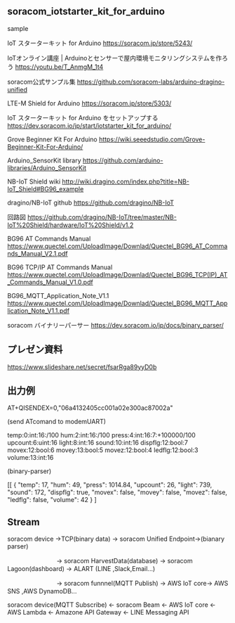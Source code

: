 ## soracom_iotstarter_kit_for_arduino 

sample 

IoT スターターキット for Arduino
https://soracom.jp/store/5243/

IoTオンライン講座 | Arduinoとセンサーで屋内環境モニタリングシステムを作ろう
https://youtu.be/T_AnmgM_1t4

soracom公式サンプル集
https://github.com/soracom-labs/arduino-dragino-unified

LTE-M Shield for Arduino
https://soracom.jp/store/5303/

IoT スターターキット for Arduino をセットアップする
https://dev.soracom.io/jp/start/iotstarter_kit_for_arduino/

Grove Beginner Kit For Arduino
https://wiki.seeedstudio.com/Grove-Beginner-Kit-For-Arduino/

Arduino_SensorKit library
https://github.com/arduino-libraries/Arduino_SensorKit

NB-IoT Shield wiki
http://wiki.dragino.com/index.php?title=NB-IoT_Shield#BG96_example

dragino/NB-IoT github
https://github.com/dragino/NB-IoT

回路図
https://github.com/dragino/NB-IoT/tree/master/NB-IoT%20Shield/hardware/IoT%20Shield/v1.2

BG96 AT Commands Manual
https://www.quectel.com/UploadImage/Downlad/Quectel_BG96_AT_Commands_Manual_V2.1.pdf

BG96 TCP/IP AT Commands Manual
https://www.quectel.com/UploadImage/Downlad/Quectel_BG96_TCP(IP)_AT_Commands_Manual_V1.0.pdf

BG96_MQTT_Application_Note_V1.1
https://www.quectel.com/UploadImage/Downlad/Quectel_BG96_MQTT_Application_Note_V1.1.pdf

soracom バイナリーパーサー
https://dev.soracom.io/jp/docs/binary_parser/

## プレゼン資料

https://www.slideshare.net/secret/fsarRga89yyD0b

## 出力例

AT+QISENDEX=0,"06a4132405cc001a02e300ac87002a"

(send ATcomand to modemUART)

temp:0:int:16:/100 hum:2:int:16:/100 press:4:int:16:7:+100000/100 upcount:6:uint:16 light:8:int:16 sound:10:int:16 dispflg:12:bool:7 movex:12:bool:6 movey:13:bool:5 movez:12:bool:4 ledflg:12:bool:3 volume:13:int:16

(binary-parser)

[[
  {
    "temp": 17,
    "hum": 49,
    "press": 1014.84,
    "upcount": 26,
    "light": 739,
    "sound": 172,
    "dispflg": true,
    "movex": false,
    "movey": false,
    "movez": false,
    "ledflg": false,
    "volume": 42
  }
]
## Stream
soracom device ->TCP(binary data) -> soracom Unified Endpoint->(bianary parser)

　　　　　　　　-> soracom HarvestData(database) -> soracom Lagoon(dashboard) -> ALART (LINE ,Slack,Email...)

　　　　　　　　-> soracom funnnel(MQTT Publish)  -> AWS IoT core-> AWS SNS ,AWS DynamoDB...

soracom device(MQTT Subscribe) <- soracom Beam <- AWS IoT core <- AWS Lambda <- Amazone API Gateway <- LINE Messaging API 
